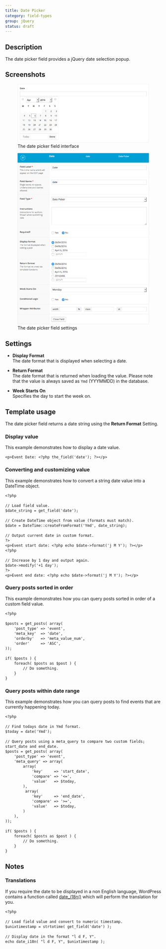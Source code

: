 ```yaml
---
title: Date Picker
category: field-types
group: jQuery
status: draft
---
```


## Description
The date picker field provides a jQuery date selection popup.

## Screenshots
<div class="gallery">
	<figure>
		<a href="https://raw.githubusercontent.com/AdvancedCustomFields/docs/master/assets/acf-date-picker-field-interface.png">
			<img src="https://raw.githubusercontent.com/AdvancedCustomFields/docs/master/assets/acf-date-picker-field-interface.png" alt="acf-user-field-interface" />
		</a>
		<figcaption>The date picker field interface</figcaption>
	</figure>
	<figure>
		<a href="https://raw.githubusercontent.com/AdvancedCustomFields/docs/master/assets/acf-date-picker-field-settings.png">
			<img src="https://raw.githubusercontent.com/AdvancedCustomFields/docs/master/assets/acf-date-picker-field-settings.png" alt="acf-user-field-settings" />
		</a>
		<figcaption>The date picker field settings</figcaption>
	</figure>
</div>

## Settings
- **Display Format**  
  The date format that is displayed when selecting a date.

- **Return Format**  
  The date format that is returned when loading the value. Please note that the value is always saved as `Ymd` (YYYMMDD) in the database.

- **Week Starts On**  
  Specifies the day to start the week on.

## Template usage
The date picker field returns a date string using the **Return Format** Setting.

### Display value
This example demonstrates how to display a date value.
```
<p>Event Date: <?php the_field('date'); ?></p>
```

### Converting and customizing value
This example demonstrates how to convert a string date value into a DateTime object.
```
<?php 

// Load field value.
$date_string = get_field('date');

// Create DateTime object from value (formats must match).
$date = DateTime::createFromFormat('Ymd', date_string);

// Output current date in custom format.
?>
<p>Event start date: <?php echo $date->format('j M Y'); ?></p>
<?php 

// Increase by 1 day and output again.
$date->modify('+1 day');	
?>
<p>Event end date: <?php echo $date->format('j M Y'); ?></p>
```

### Query posts sorted in order
This example demonstrates how you can query posts sorted in order of a custom field value.
```
<?php

$posts = get_posts( array(
    'post_type' => 'event',
	'meta_key'  => 'date',
	'orderby'   => 'meta_value_num',
	'order'     => 'ASC',
));

if( $posts ) {
	foreach( $posts as $post ) {
		// Do something.
	}
}
```

### Query posts within date range
This example demonstrates how you can query posts to find events that are currently happening today.
```
<?php 

// Find todays date in Ymd format.
$today = date('Ymd');

// Query posts using a meta_query to compare two custom fields; start_date and end_date.
$posts = get_posts( array(
    'post_type' => 'event',
    'meta_query' => array(
		array(
	        'key'     => 'start_date',
	        'compare' => '<=',
	        'value'   => $today,
	    ),
	     array(
	        'key'     => 'end_date',
	        'compare' => '>=',
	        'value'   => $today,
	    )
    ),
));

if( $posts ) {
	foreach( $posts as $post ) {
		// Do something.
	}
}
```

## Notes

### Translations
If you require the date to be displayed in a non English language, WordPress contains a function called [date_i18n()](http://codex.wordpress.org/Function_Reference/date_i18n) which will perform the translation for you.
```
<?php

// Load field value and convert to numeric timestamp.
$unixtimestamp = strtotime( get_field('date') );

// Display date in the format "l d F, Y".
echo date_i18n( "l d F, Y", $unixtimestamp );
```
